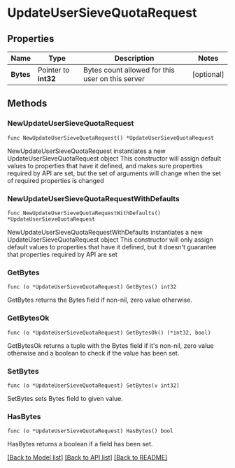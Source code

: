 # UpdateUserSieveQuotaRequest

## Properties

Name | Type | Description | Notes
------------ | ------------- | ------------- | -------------
**Bytes** | Pointer to **int32** | Bytes count allowed for this user on this server | [optional] 

## Methods

### NewUpdateUserSieveQuotaRequest

`func NewUpdateUserSieveQuotaRequest() *UpdateUserSieveQuotaRequest`

NewUpdateUserSieveQuotaRequest instantiates a new UpdateUserSieveQuotaRequest object
This constructor will assign default values to properties that have it defined,
and makes sure properties required by API are set, but the set of arguments
will change when the set of required properties is changed

### NewUpdateUserSieveQuotaRequestWithDefaults

`func NewUpdateUserSieveQuotaRequestWithDefaults() *UpdateUserSieveQuotaRequest`

NewUpdateUserSieveQuotaRequestWithDefaults instantiates a new UpdateUserSieveQuotaRequest object
This constructor will only assign default values to properties that have it defined,
but it doesn't guarantee that properties required by API are set

### GetBytes

`func (o *UpdateUserSieveQuotaRequest) GetBytes() int32`

GetBytes returns the Bytes field if non-nil, zero value otherwise.

### GetBytesOk

`func (o *UpdateUserSieveQuotaRequest) GetBytesOk() (*int32, bool)`

GetBytesOk returns a tuple with the Bytes field if it's non-nil, zero value otherwise
and a boolean to check if the value has been set.

### SetBytes

`func (o *UpdateUserSieveQuotaRequest) SetBytes(v int32)`

SetBytes sets Bytes field to given value.

### HasBytes

`func (o *UpdateUserSieveQuotaRequest) HasBytes() bool`

HasBytes returns a boolean if a field has been set.


[[Back to Model list]](../README.md#documentation-for-models) [[Back to API list]](../README.md#documentation-for-api-endpoints) [[Back to README]](../README.md)


